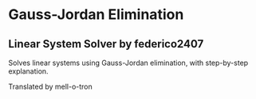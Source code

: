 # Gauss-Jordan Elimination
## Linear System Solver by federico2407
Solves linear systems using Gauss-Jordan elimination, with step-by-step explanation.

Translated by mell-o-tron

